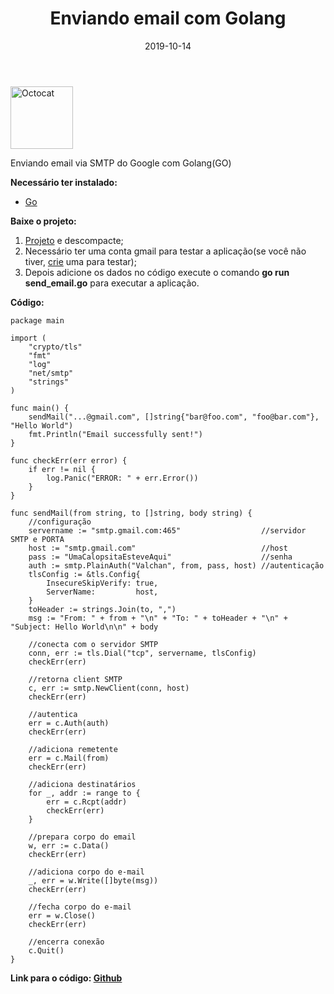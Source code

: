 ﻿---
date: 2019-10-14
title: "Enviando email com Golang"
description: "A piece of cake: Enviando e-mail SMTP com Golang."
category: "golang"
image: '/assets/img/cover.png'
---

<p class="alinhar"><img src="../assets/images/octocat.gif" alt="Octocat" title="Octocat" width="100" height="100"></p>

Enviando email via SMTP do Google com Golang(GO)

**Necessário ter instalado:**
- <a href="https://golang.org/" target="_blank" rel="nofollow, noreferrer,noopener,external">Go</a>

**Baixe o projeto:**
1. <a href="https://github.com/ValchanOficial/SendEmailWithGO/archive/master.zip" target="_blank" rel="nofollow, noreferrer,noopener,external">Projeto</a> e descompacte;
2. Necessário ter uma conta gmail para testar a aplicação(se você não tiver, <a href="https://shorturl.at/bfiQ3" target="_blank" rel="nofollow, noreferrer,noopener,external">crie</a> uma para testar);
3. Depois adicione os dados no código execute o comando **go run send_email.go** para executar a aplicação.

**Código:**

```
package main

import (
	"crypto/tls"
	"fmt"
	"log"
	"net/smtp"
	"strings"
)

func main() {
	sendMail("...@gmail.com", []string{"bar@foo.com", "foo@bar.com"}, "Hello World")
	fmt.Println("Email successfully sent!")
}

func checkErr(err error) {
	if err != nil {
		log.Panic("ERROR: " + err.Error())
	}
}

func sendMail(from string, to []string, body string) {
	//configuração
	servername := "smtp.gmail.com:465"                  //servidor SMTP e PORTA
	host := "smtp.gmail.com"                            //host
	pass := "UmaCalopsitaEsteveAqui"                    //senha
	auth := smtp.PlainAuth("Valchan", from, pass, host) //autenticação
	tlsConfig := &tls.Config{
		InsecureSkipVerify: true,
		ServerName:         host,
	}
	toHeader := strings.Join(to, ",")
	msg := "From: " + from + "\n" + "To: " + toHeader + "\n" + "Subject: Hello World\n\n" + body

	//conecta com o servidor SMTP
	conn, err := tls.Dial("tcp", servername, tlsConfig)
	checkErr(err)

	//retorna client SMTP
	c, err := smtp.NewClient(conn, host)
	checkErr(err)

	//autentica
	err = c.Auth(auth)
	checkErr(err)

	//adiciona remetente
	err = c.Mail(from)
	checkErr(err)

	//adiciona destinatários
	for _, addr := range to {
		err = c.Rcpt(addr)
		checkErr(err)
	}

	//prepara corpo do email
	w, err := c.Data()
	checkErr(err)

	//adiciona corpo do e-mail
	_, err = w.Write([]byte(msg))
	checkErr(err)

	//fecha corpo do e-mail
	err = w.Close()
	checkErr(err)

	//encerra conexão
	c.Quit()
}
```

**Link para o código: <a href="https://github.com/ValchanOficial/SendEmailWithGO/blob/master/send_email.go" target="_blank" rel="nofollow, noreferrer,noopener,external">Github</a>**
